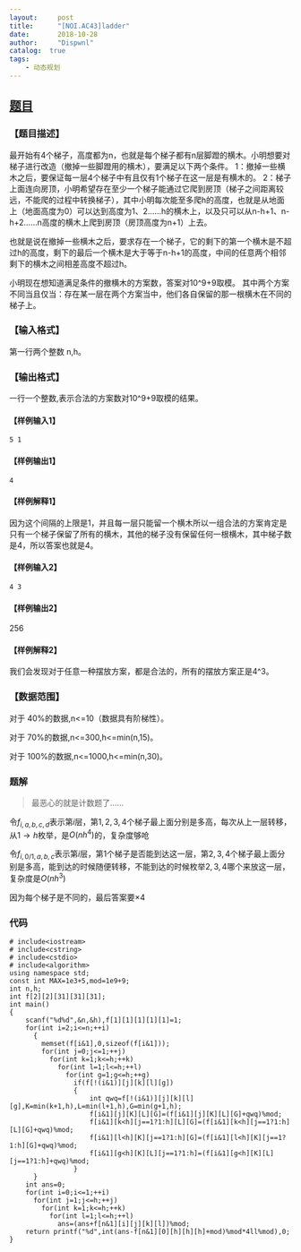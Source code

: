 ```yaml
---
layout:     post
title:      "[NOI.AC43]ladder"
date:       2018-10-28
author:     "Dispwnl"
catalog:  true
tags:
    - 动态规划
---
```

## [题目](http://noi.ac/problem/43)
### 【题目描述】
最开始有4个梯子，高度都为n，也就是每个梯子都有n层脚蹬的横木。小明想要对梯子进行改造（撤掉一些脚蹬用的横木），要满足以下两个条件。 1：撤掉一些横木之后，要保证每一层4个梯子中有且仅有1个梯子在这一层是有横木的。 2：梯子上面连向房顶，小明希望存在至少一个梯子能通过它爬到房顶（梯子之间距离较远，不能爬的过程中转换梯子），其中小明每次能至多爬h的高度，也就是从地面上（地面高度为0）可以达到高度为1、2……h的横木上，以及只可以从n-h+1、n-h+2……n高度的横木上爬到房顶（房顶高度为n+1）上去。

也就是说在撤掉一些横木之后，要求存在一个梯子，它的剩下的第一个横木是不超过h的高度，剩下的最后一个横木是大于等于n-h+1的高度，中间的任意两个相邻剩下的横木之间相差高度不超过h。

小明现在想知道满足条件的撤横木的方案数，答案对10^9+9取模。 其中两个方案不同当且仅当：存在某一层在两个方案当中，他们各自保留的那一根横木在不同的梯子上。

### 【输入格式】
第一行两个整数 n,h。

### 【输出格式】
一行一个整数,表示合法的方案数对10^9+9取模的结果。

#### 【样例输入1】
```
5 1
```
#### 【样例输出1】
```
4
```
#### 【样例解释1】
因为这个间隔的上限是1，并且每一层只能留一个横木所以一组合法的方案肯定是只有一个梯子保留了所有的横木，其他的梯子没有保留任何一根横木，其中梯子数是4，所以答案也就是4。

#### 【样例输入2】
```
4 3
```
#### 【样例输出2】
256
#### 【样例解释2】
我们会发现对于任意一种摆放方案，都是合法的，所有的摆放方案正是4^3。

### 【数据范围】
对于 40%的数据,n<=10（数据具有阶梯性）。

对于 70%的数据,n<=300,h<=min(n,15)。

对于 100%的数据,n<=1000,h<=min(n,30)。

### 题解
>最恶心的就是计数题了……

令$f_{i,a,b,c,d}$表示第$i$层，第$1,2,3,4$个梯子最上面分别是多高，每次从上一层转移，从$1\rightarrow h$枚举，是$O(nh^4)$的，复杂度够呛

令$f_{i,0/1,a,b,c}$表示第$i$层，第$1$个梯子是否能到达这一层，第$2,3,4$个梯子最上面分别是多高，能到达的时候随便转移，不能到达的时候枚举$2,3,4$哪个来放这一层，复杂度是$O(nh^3)$

因为每个梯子是不同的，最后答案要$\times 4$

### 代码
```
# include<iostream>
# include<cstring>
# include<cstdio>
# include<algorithm>
using namespace std;
const int MAX=1e3+5,mod=1e9+9;
int n,h;
int f[2][2][31][31][31];
int main()
{
	scanf("%d%d",&n,&h),f[1][1][1][1][1]=1;
	for(int i=2;i<=n;++i)
	  {
	  	memset(f[i&1],0,sizeof(f[i&1]));
	  	for(int j=0;j<=1;++j)
		  for(int k=1;k<=h;++k)
		    for(int l=1;l<=h;++l)
		      for(int g=1;g<=h;++g)
		        if(f[!(i&1)][j][k][l][g])
		        {
		          	int qwq=f[!(i&1)][j][k][l][g],K=min(k+1,h),L=min(l+1,h),G=min(g+1,h);
		          	f[i&1][j][K][L][G]=(f[i&1][j][K][L][G]+qwq)%mod;
		          	f[i&1][k<h][j==1?1:h][L][G]=(f[i&1][k<h][j==1?1:h][L][G]+qwq)%mod;
		          	f[i&1][l<h][K][j==1?1:h][G]=(f[i&1][l<h][K][j==1?1:h][G]+qwq)%mod;
		          	f[i&1][g<h][K][L][j==1?1:h]=(f[i&1][g<h][K][L][j==1?1:h]+qwq)%mod;
				}
	  }
	int ans=0;
	for(int i=0;i<=1;++i)
	  for(int j=1;j<=h;++j)
	    for(int k=1;k<=h;++k)
	      for(int l=1;l<=h;++l)
	        ans=(ans+f[n&1][i][j][k][l])%mod;
	return printf("%d",int(ans-f[n&1][0][h][h][h]+mod)%mod*4ll%mod),0;
}
```
